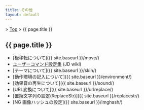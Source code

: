 ```yaml
---
title: その他
layout: default
---
```


&gt; [Top](../) &gt; {{ page.title }}

## {{ page.title }}


- [板移転について]({{ site.baseurl }}/move/)
- [ユーザーコマンド設定集][wiki-usrcmd] (JD wiki)
- [テーマについて]({{ site.baseurl }}/skin/)
- [動作環境の記入について]({{ site.baseurl }}/environment/)
- [効果音の再生について]({{ site.baseurl }}/sound/)
- [URL変換について]({{ site.baseurl }}/urlreplace/)
- [置換文字列の設定(ReplaceStr)]({{ site.baseurl }}/replacestr/)
- [NG 画像ハッシュの設定]({{ site.baseurl }}/imghash/)


[wiki-usrcmd]: https://ja.osdn.net/projects/jd4linux/wiki/%E3%83%A6%E3%83%BC%E3%82%B6%E3%83%BC%E3%82%B3%E3%83%9E%E3%83%B3%E3%83%89%E8%A8%AD%E5%AE%9A%E9%9B%86
